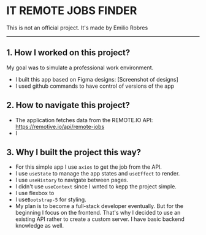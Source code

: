 # IT REMOTE JOBS FINDER

This is not an official project. It's made by Emilio Robres
<hr>

## 1. How I worked on this project?</br>

My goal was to simulate a professional work environment.  

  * I built this app based on Figma designs: [Screenshot of designs]
  * I used github commands to have control of versions of the app

## 2. How to navigate this project? 

  -	The application fetches data from the REMOTE.IO API: https://remotive.io/api/remote-jobs
  -	I 

## 3. Why I built the project this way? 
-	For this simple app I use `axios` to get the job from the API. 
-	I use `useState` to manage the app states and  `useEffect` to render. 
-	I use `useHistory` to navigate between pages.
-	I didn't use `useContext` since I wnted to kepp the project simple.
-	I use flexbox to 
-	I use`Bootstrap-5` for styling. 
-	My plan is to become a full-stack developer eventually. But for the beginning I focus on the frontend. That's why I decided to use an existing API rather to create a custom server. I have basic backend knowledge as well. 
 
